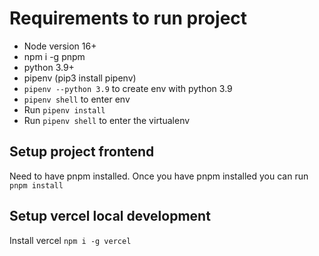 # Requirements to run project

- Node version 16+
- npm i -g pnpm
- python 3.9+
- pipenv (pip3 install pipenv)
- `pipenv --python 3.9` to create env with python 3.9
- `pipenv shell` to enter env
- Run `pipenv install`
- Run `pipenv shell` to enter the virtualenv

## Setup project frontend

Need to have pnpm installed. Once you have pnpm installed you can run `pnpm install`

## Setup vercel local development

Install vercel `npm i -g vercel`
